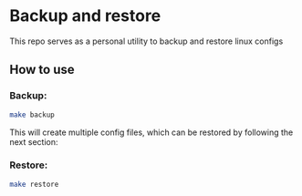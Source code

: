 # Backup and restore

This repo serves as a personal utility to backup and restore linux configs

## How to use

### Backup:

```bash
make backup
```

This will create multiple config files, which can be restored by following the next section:

### Restore:

```bash
make restore
```

